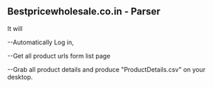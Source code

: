 Bestpricewholesale.co.in - Parser
---------------------------------
It will

--Automatically Log in,

--Get all product urls form list page

--Grab all product details and produce "ProductDetails.csv" on your desktop.

